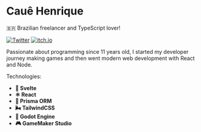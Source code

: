 # Cauê Henrique

🇧🇷 Brazilian freelancer and TypeScript lover!

[![Twitter](https://img.shields.io/badge/-@cauehsf-3498db?style=flat-square&labelColor=2980b9&logo=twitter&logoColor=white&link=https://twitter.com/cauehsf)](https://twitter.com/cauehsf)
[![itch.io](https://img.shields.io/badge/-@caueh-e74c3c?style=flat-square&labelColor=c0392b&logo=itch.io&logoColor=white&link=https://caueh.itch.io/)](https://caueh.itch.io/)

Passionate about programming since 11 years old, I started my developer journey making games and then went modern web development with React and Node.

Technologies:

- **🔗 Svelte**
- **⚛️ React**
- **📁 Prisma ORM**
- **🌬️ TailwindCSS**
- **🤖 Godot Engine**
- **🎮 GameMaker Studio**
